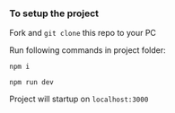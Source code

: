 ### To setup the project

Fork and `git clone` this repo to your PC

Run following commands in project folder:

`npm i`

`npm run dev`

Project will startup on `localhost:3000`